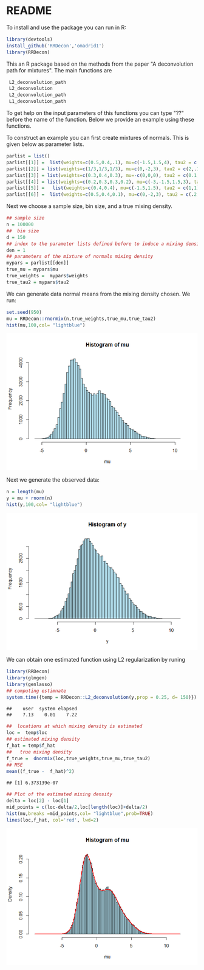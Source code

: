README
================

To install and use the package you can run in R:

``` r
library(devtools)
install_github('RRDecon','omadrid1')
library(RRDecon)
```

This an R package based on the methods from the paper "A deconvolution path for mixtures". The main functions are

``` r
 L2_deconvolution_path
 L2_deconvolution
 L2_deconvolution_path
 L1_deconvolution_path
```

To get help on the input parameters of this functions you can type "??" before the name of the function. Below we provide an example using these functions.

To construct an example you can first create mixtures of normals. This is given below as parameter lists.

``` r
parlist = list()
parlist[[1]] =  list(weights=c(0.5,0.4,.1), mu=c(-1.5,1.5,4), tau2 = c(1,2,2))
parlist[[2]] = list(weights=c(1/3,1/3,1/3), mu=c(0,-2,3), tau2 = c(2,.1,.4))
parlist[[3]] = list(weights=c(0.3,0.4,0.3), mu=-c(0,0,0), tau2 = c(0.1,1,9))
parlist[[4]] = list(weights=c(0.2,0.3,0.3,0.2), mu=c(-3,-1.5,1.5,3), tau2 = c(0.01,.01,.01,0.01))
parlist[[5]] =   list(weights=c(0.4,0.4), mu=c(-1.5,1.5), tau2 = c(1,1))
parlist[[6]] =  list(weights=c(0.5,0.4,0.1), mu=c(0,-2,3), tau2 = c(.2,.1,.4))
```

Next we choose a sample size, bin size, and a true mixing density.

``` r
## sample size
n = 100000  
##  bin size
d = 150
## index to the parameter lists defined before to induce a mixing density  
den = 1
## parameters of the mixture of normals mixing density
mypars = parlist[[den]]
true_mu = mypars$mu
true_weights =  mypars$weights
true_tau2 = mypars$tau2
```

We can generate data normal means from the mixing density chosen. We run:

``` r
set.seed(950)
mu = RRDecon::rnormix(n,true_weights,true_mu,true_tau2)
hist(mu,100,col= "lightblue")
```

![](README_files/figure-markdown_github/unnamed-chunk-5-1.png)

Next we generate the observed data:

``` r
n = length(mu)
y = mu + rnorm(n)
hist(y,100,col= "lightblue")
```

![](README_files/figure-markdown_github/unnamed-chunk-6-1.png)

We can obtain one estimated function using L2 regularization by runing

``` r
library(RRDecon)
library(glmgen)
library(genlasso)
## computing estimnate
system.time({temp = RRDecon::L2_deconvolution(y,prop = 0.25, d= 150)})
```

    ##    user  system elapsed 
    ##    7.13    0.01    7.22

``` r
##  locations at which mixing density is estimated
loc =  temp$loc
## estimated mixing density
f_hat = temp$f_hat
##   true mixing density
f_true =  dnormix(loc,true_weights,true_mu,true_tau2)
## MSE
mean((f_true -  f_hat)^2)
```

    ## [1] 6.373139e-07

``` r
## Plot of the estimated mixing density
delta = loc[2] - loc[1]
mid_points = c(loc-delta/2,loc[length(loc)]+delta/2)
hist(mu,breaks =mid_points,col= "lightblue",prob=TRUE)
lines(loc,f_hat, col='red', lwd=2)
```

![](README_files/figure-markdown_github/unnamed-chunk-7-1.png)

